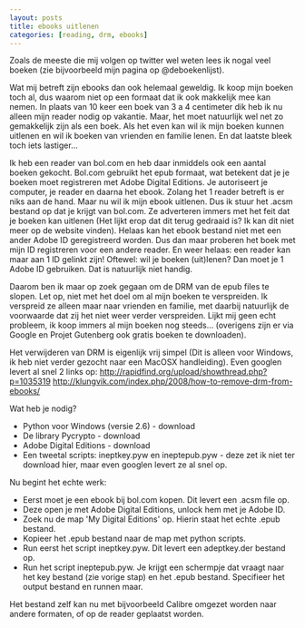 ```yaml
---
layout: posts
title: ebooks uitlenen
categories: [reading, drm, ebooks]
---
```

Zoals de meeste die mij volgen op twitter wel weten lees ik nogal veel boeken (zie bijvoorbeeld mijn pagina op @deboekenlijst).
 
Wat mij betreft zijn ebooks dan ook helemaal geweldig. Ik koop mijn boeken toch al, dus waarom niet op een formaat dat ik ook makkelijk mee kan nemen. In plaats van 10 keer een boek van 3 a 4 centimeter dik heb ik nu alleen mijn reader nodig op vakantie. Maar, het moet natuurlijk wel net zo gemakkelijk zijn als een boek. Als het even kan wil ik mijn boeken kunnen uitlenen en wil ik boeken van vrienden en familie lenen. En dat laatste bleek toch iets lastiger...
 
Ik heb een reader van bol.com en heb daar inmiddels ook een aantal boeken gekocht. Bol.com gebruikt het epub formaat, wat betekent dat je je boeken moet registreren met Adobe Digital Editions. Je autoriseert je computer, je reader en daarna het ebook. Zolang het 1 reader betreft is er niks aan de hand. Maar nu wil ik mijn ebook uitlenen. Dus ik stuur het .acsm bestand op dat je krijgt van bol.com. Ze adverteren immers met het feit dat je boeken kan uitlenen (Het lijkt erop dat dit terug gedraaid is? Ik kan dit niet meer op de website vinden). Helaas kan het ebook bestand niet met een ander Adobe ID geregistreerd worden. Dus dan maar proberen het boek met mijn ID registreren voor een andere reader. En weer helaas: een reader kan maar aan 1 ID gelinkt zijn! Oftewel: wil je boeken (uit)lenen? Dan moet je 1 Adobe ID gebruiken. Dat is natuurlijk niet handig.
 
Daarom ben ik maar op zoek gegaan om de DRM van de epub files te slopen. Let op, niet met het doel om al mijn boeken te verspreiden. Ik verspreid ze alleen maar naar vrienden en familie, met daarbij natuurlijk de voorwaarde dat zij het niet weer verder verspreiden. Lijkt mij geen echt probleem, ik koop immers al mijn boeken nog steeds... (overigens zijn er via Google en Projet Gutenberg ook gratis boeken te downloaden).
 
Het verwijderen van DRM is eigenlijk vrij simpel (Dit is alleen voor Windows, ik heb niet verder gezocht naar een MacOSX handleiding). Even googlen levert al snel 2 links op:
http://rapidfind.org/upload/showthread.php?p=1035319
http://klungvik.com/index.php/2008/how-to-remove-drm-from-ebooks/
 
Wat heb je nodig? 
* Python voor Windows (versie 2.6) - download
* De library Pycrypto - download
* Adobe Digital Editions - download
* Een tweetal scripts: ineptkey.pyw en ineptepub.pyw - deze zet ik niet ter download hier, maar even googlen levert ze al snel op.
 
Nu begint het echte werk:
* Eerst moet je een ebook bij bol.com kopen. Dit levert een .acsm file op.
* Deze open je met Adobe Digital Editions, unlock hem met je Adobe ID.
* Zoek nu de map 'My Digital Editions' op. Hierin staat het echte .epub bestand.
* Kopieer het .epub bestand naar de map met python scripts.
* Run eerst het script ineptkey.pyw. Dit levert een adeptkey.der bestand op.
* Run het script ineptepub.pyw. Je krijgt een schermpje dat vraagt naar het key bestand (zie vorige stap) en het .epub bestand. Specifieer het output bestand en runnen maar.
 
Het bestand zelf kan nu met bijvoorbeeld Calibre omgezet worden naar andere formaten, of op de reader geplaatst worden.
